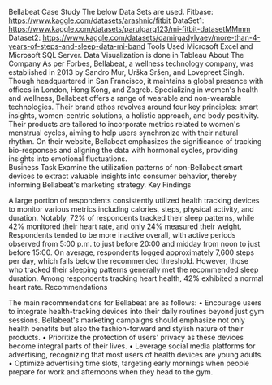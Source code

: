Bellabeat Case Study
The below Data Sets are used.
Fitbase: https://www.kaggle.com/datasets/arashnic/fitbit
DataSet1: https://www.kaggle.com/datasets/parulgarg123/mi-fitbit-datasetMMmm
Dataset2:  https://www.kaggle.com/datasets/damirgadylyaev/more-than-4-years-of-steps-and-sleep-data-mi-band
Tools Used
Microsoft Excel and Microsoft SQL Server. Data Visualization is done in Tableau
About The Company
As per Forbes, Bellabeat, a wellness technology company, was established in 2013 by Sandro Mur, Urška Sršen, and Lovepreet Singh. Though headquartered in San Francisco, it maintains a global presence with offices in London, Hong Kong, and Zagreb. Specializing in women's health and wellness, Bellabeat offers a range of wearable and non-wearable technologies. Their brand ethos revolves around four key principles: smart insights, women-centric solutions, a holistic approach, and body positivity. Their products are tailored to incorporate metrics related to women's menstrual cycles, aiming to help users synchronize with their natural rhythm. On their website, Bellabeat emphasizes the significance of tracking bio-responses and aligning the data with hormonal cycles, providing insights into emotional fluctuations.\
Business Task 
Examine the utilization patterns of non-Bellabeat smart devices to extract valuable insights into consumer behavior, thereby informing Bellabeat's marketing strategy.
Key Findings

A large portion of respondents consistently utilized health tracking devices to monitor various metrics including calories, steps, physical activity, and duration.
Notably, 72% of respondents tracked their sleep patterns, while 42% monitored their heart rate, and only 24% measured their weight.
Respondents tended to be more inactive overall, with active periods observed from 5:00 p.m. to just before 20:00 and midday from noon to just before 15:00.
On average, respondents logged approximately 7,600 steps per day, which falls below the recommended threshold.
However, those who tracked their sleeping patterns generally met the recommended sleep duration.
Among respondents tracking heart health, 42% exhibited a normal heart rate.
Recommendations

The main recommendations for Bellabeat are as follows: 
•	Encourage users to integrate health-tracking devices into their daily routines beyond just gym sessions. Bellabeat's marketing campaigns should emphasize not only health benefits but also the fashion-forward and stylish nature of their products. 
•	Prioritize the protection of users' privacy as these devices become integral parts of their lives. 
•	Leverage social media platforms for advertising, recognizing that most users of health devices are young adults. 
•	Optimize advertising time slots, targeting early mornings when people prepare for work and afternoons when they head to the gym.


